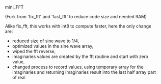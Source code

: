 mini_FFT

(Fork from 'fix_fft' and 'fast_fft' to reduce code size and needed RAM)

Alike fix_fft, this works with int8 to compute faster, here the only change are:
  - reduced size of sine wave to 1/4,
  - optimized values in the sine wave array,
  - wiped the fft reverse,
  - imaginaries values are created by the fft routine and start with zero value,
  - changed process to record values, using temporary array for the imaginaries and returning imaginaries result into the last half array part of real
